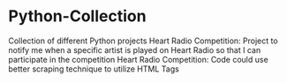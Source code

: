 # Python-Collection
Collection of different Python projects
Heart Radio Competition: Project to notify me when a specific artist is played on Heart Radio so that I can participate in the competition
Heart Radio Competition: Code could use better scraping technique to utilize HTML Tags
